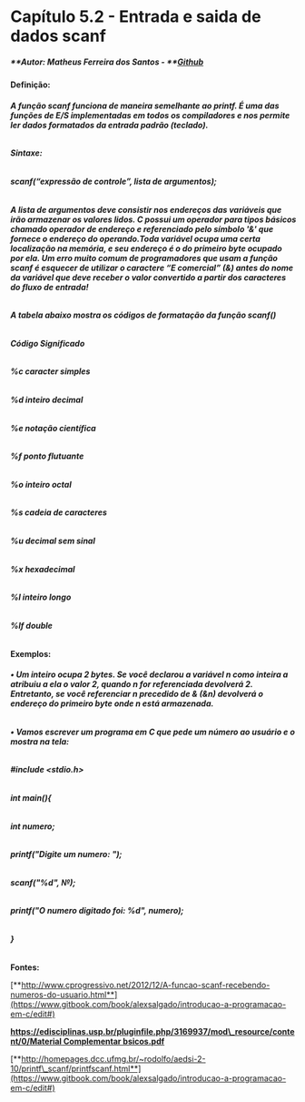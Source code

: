 # **Capítulo 5.2 - Entrada e saida de dados scanf**

##### **Autor: Matheus Ferreira dos Santos - **[Github](https://www.gitbook.com/book/alexsalgado/introducao-a-programacao-em-c/edit#)

#### **Definição:**

###### **A função scanf funciona de maneira semelhante ao printf. É uma das funções de E/S implementadas em todos os compiladores e nos permite ler dados formatados da entrada padrão \(teclado\).**

###### **Sintaxe:**

###### **scanf\(“expressão de controle”, lista de argumentos\);**

###### **A lista de argumentos deve consistir nos endereços das variáveis que irão armazenar os valores lidos. C possui um operador para tipos básicos chamado operador de endereço e referenciado pelo símbolo '&' que fornece o endereço do operando.Toda variável ocupa uma certa localização na memória, e seu endereço é o do primeiro byte ocupado por ela. Um erro muito comum de programadores que usam a função scanf é esquecer de utilizar o caractere “E comercial” \(&\) antes do nome da variável que deve receber o valor convertido a partir dos caracteres do fluxo de entrada!**

###### **A tabela abaixo mostra os códigos de formatação da função scanf\(\)**

###### **Código Significado**

###### **%c caracter simples**

###### **%d inteiro decimal**

###### **%e notação científica**

###### **%f ponto flutuante**

###### **%o inteiro octal**

###### **%s cadeia de caracteres**

###### **%u decimal sem sinal**

###### **%x hexadecimal**

###### **%l inteiro longo**

###### **%lf double**

#### **Exemplos:**

###### **• Um inteiro ocupa 2 bytes. Se você declarou a variável n como inteira a atribuiu a ela o valor 2, quando n for referenciada devolverá 2. Entretanto, se você referenciar n precedido de & \(&n\) devolverá o endereço do primeiro byte onde n está armazenada.**

###### **• Vamos escrever um programa em C que pede um número ao usuário e o mostra na tela:**

###### **\#include &lt;stdio.h&gt;**

###### **int main\(\){**

###### **int numero;**

###### **printf\("Digite um numero: "\);**

###### **scanf\("%d", №\);**

###### **printf\("O numero digitado foi: %d", numero\);**

###### **}**

**Fontes:**

[**http://www.cprogressivo.net/2012/12/A-funcao-scanf-recebendo-numeros-do-usuario.html**](https://www.gitbook.com/book/alexsalgado/introducao-a-programacao-em-c/edit#)

[**https://edisciplinas.usp.br/pluginfile.php/3169937/mod\_resource/content/0/Material Complementar bsicos.pdf**](https://www.gitbook.com/book/alexsalgado/introducao-a-programacao-em-c/edit#)

[**http://homepages.dcc.ufmg.br/~rodolfo/aedsi-2-10/printf\_scanf/printfscanf.html**](https://www.gitbook.com/book/alexsalgado/introducao-a-programacao-em-c/edit#)

  


